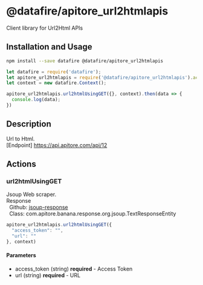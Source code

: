 # @datafire/apitore_url2htmlapis

Client library for Url2Html APIs

## Installation and Usage
```bash
npm install --save datafire @datafire/apitore_url2htmlapis
```

```js
let datafire = require('datafire');
let apitore_url2htmlapis = require('@datafire/apitore_url2htmlapis').actions;
let context = new datafire.Context();

apitore_url2htmlapis.url2htmlUsingGET({}, context).then(data => {
  console.log(data);
})
```

## Description
Url to Html.<BR />[Endpoint] https://api.apitore.com/api/12

## Actions
### url2htmlUsingGET
Jsoup Web scraper.<BR />Response<BR />&nbsp; Github: <a href="https://github.com/keigohtr/apitore-response-parent/tree/master/jsoup-response">jsoup-response</a><BR />&nbsp; Class: com.apitore.banana.response.org.jsoup.TextResponseEntity<BR />


```js
apitore_url2htmlapis.url2htmlUsingGET({
  "access_token": "",
  "url": ""
}, context)
```

#### Parameters
* access_token (string) **required** - Access Token
* url (string) **required** - URL

